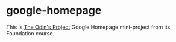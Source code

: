 # google-homepage

This is [The Odin's Project](https://www.theodinproject.com/) Google Homepage mini-project from its Foundation course.
